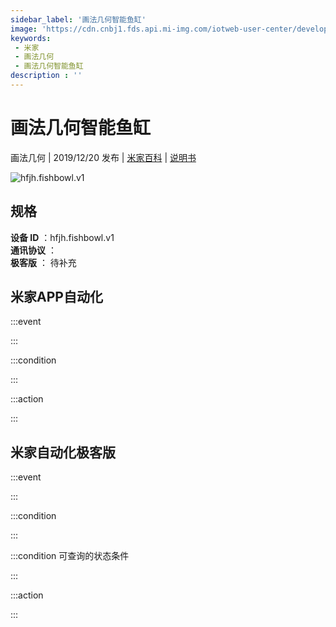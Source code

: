 ```yaml
---
sidebar_label: '画法几何智能鱼缸'
image: 'https://cdn.cnbj1.fds.api.mi-img.com/iotweb-user-center/developer_1678871036665SLJefcTi.png?GalaxyAccessKeyId=AKVGLQWBOVIRQ3XLEW&Expires=9223372036854775807&Signature=V1UJ5N8jAc5XjXMCxfROS1J3gt8='
keywords: 
 - 米家
 - 画法几何
 - 画法几何智能鱼缸
description : ''
---
```

# 画法几何智能鱼缸

画法几何 | 2019/12/20 发布 | [米家百科](https://home.mi.com/webapp/content/baike/product/index.html?model=hfjh.fishbowl.v1) | [说明书](https://home.mi.com/views/introduction.html?model=hfjh.fishbowl.v1&region=cn)

![hfjh.fishbowl.v1](https://cdn.cnbj1.fds.api.mi-img.com/iotweb-user-center/developer_1678871036665SLJefcTi.png?GalaxyAccessKeyId=AKVGLQWBOVIRQ3XLEW&Expires=9223372036854775807&Signature=V1UJ5N8jAc5XjXMCxfROS1J3gt8=)

## 规格  
> 
**设备 ID** ：hfjh.fishbowl.v1  
**通讯协议** ：  
**极客版**  ： 待补充 


## 米家APP自动化  

:::event  

:::

:::condition  

:::

:::action   

:::

## 米家自动化极客版  

:::event  

:::

:::condition  

:::

:::condition 可查询的状态条件  

:::

:::action  

:::

        
